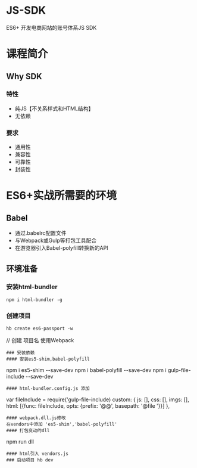 # JS-SDK
ES6+ 开发电商网站的账号体系JS SDK
# 课程简介
## Why SDK
### 特性
- 纯JS【不关系样式和HTML结构】
- 无依赖
### 要求
- 通用性
- 兼容性
- 可靠性
- 封装性
# ES6+实战所需要的环境
## Babel
- 通过.babelrc配置文件
- 与Webpack或Gulp等打包工具配合
- 在游览器引入Babel-polyfill转换新的API
## 环境准备
### 安装html-bundler
```
npm i html-bundler -g
```
### 创建项目
```
hb create es6-passport -w
```
// 创建           项目名                 使用Webpack
 
```
### 安装依赖
#### 安装es5-shim,babel-polyfill
```
npm i es5-shim --save-dev
npm i babel-polyfill --save-dev
npm i gulp-file-include --save-dev
```
#### html-bundler.config.js 添加
```
var fileInclude = require('gulp-file-include)
custom: {
	js: [],
	css: [],
	imgs: [],
	html: [{func: fileInclude, 
		opts: {prefix: '@@', 
			basepath: '@file '}}]
},
```
#### webpack.dll.js修改
在vendors中添加 'es5-shim','babel-polyfill' 
#### 打包变动的dll
```
npm run dll
```
#### html引入 vendors.js
### 启动项目 hb dev













